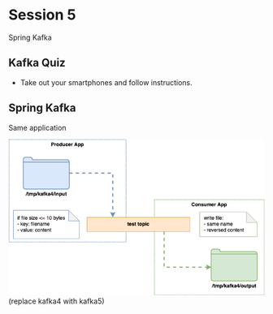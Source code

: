 # Session 5

Spring Kafka

## Kafka Quiz
- Take out your smartphones and follow instructions.

## Spring Kafka

Same application

![Architecture](../img/kafka4-architecture.png)
(replace kafka4 with kafka5)
